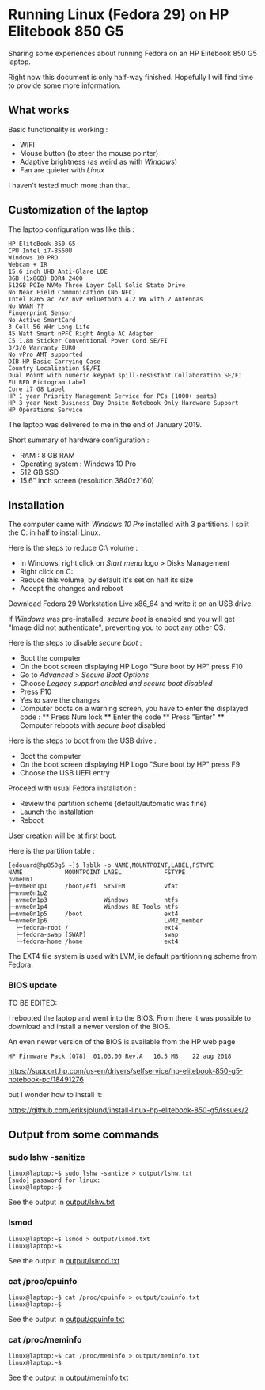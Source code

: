 # Running Linux (Fedora 29) on HP Elitebook 850 G5

Sharing some experiences about running Fedora on an HP Elitebook 850 G5 laptop.


Right now this document is only half-way finished. Hopefully I will find time to provide some more information.

## What works

Basic functionality is working :

* WIFI
* Mouse button (to steer the mouse pointer)
* Adaptive brightness (as weird as with _Windows_)
* Fan are quieter with _Linux_

I haven't tested much more than that.

## Customization of the laptop

The laptop configuration was like this :

    HP EliteBook 850 G5
    CPU Intel i7-8550U
    Windows 10 PRO
    Webcam + IR
    15.6 inch UHD Anti-Glare LDE
    8GB (1x8GB) DDR4 2400 
    512GB PCIe NVMe Three Layer Cell Solid State Drive 
    No Near Field Communication (No NFC) 
    Intel 8265 ac 2x2 nvP +Bluetooth 4.2 WW with 2 Antennas 
    No WWAN ??
    Fingerprint Sensor 
    No Active SmartCard 
    3 Cell 56 WHr Long Life 
    45 Watt Smart nPFC Right Angle AC Adapter 
    C5 1.8m Sticker Conventional Power Cord SE/FI 
    3/3/0 Warranty EURO 
    No vPro AMT supported 
    DIB HP Basic Carrying Case 
    Country Localization SE/FI 
    Dual Point with numeric keypad spill-resistant Collaboration SE/FI 
    EU RED Pictogram Label 
    Core i7 G8 Label 
    HP 1 year Priority Management Service for PCs (1000+ seats) 
    HP 3 year Next Business Day Onsite Notebook Only Hardware Support 
    HP Operations Service

The laptop was delivered to me in the end of January 2019.

Short summary of hardware configuration :

* RAM : 8 GB RAM
* Operating system : Windows 10 Pro
* 512 GB SSD
* 15.6" inch screen (resolution 3840x2160)

## Installation

The computer came with _Windows 10 Pro_ installed with 3 partitions. I split the C: in half to install Linux.

Here is the steps to reduce C:\ volume :

* In Windows, right click on _Start menu_ logo > Disks Management
* Right click on C:
* Reduce this volume, by default it's set on half its size
* Accept the changes and reboot

Download Fedora 29 Workstation Live x86_64 and write it on an USB drive.

If _Windows_ was pre-installed, _secure boot_ is enabled and you will get "Image did not authenticate", preventing you to boot any other OS.

Here is the steps to disable _secure boot_ :

* Boot the computer
* On the boot screen displaying HP Logo "Sure boot by HP" press F10
* Go to _Advanced_ > _Secure Boot Options_
* Choose _Legacy support enabled and secure boot disabled_
* Press F10
* Yes to save the changes
* Computer boots on a warning screen, you have to enter the displayed code :
** Press Num lock
** Enter the code
** Press "Enter"
** Computer reboots with _secure boot_ disabled

Here is the steps to boot from the USB drive :

* Boot the computer
* On the boot screen displaying HP Logo "Sure boot by HP" press F9
* Choose the USB UEFI entry

Proceed with usual Fedora installation :

* Review the partition scheme (default/automatic was fine)
* Launch the installation
* Reboot

User creation will be at first boot.

Here is the partition table :

    [edouard@hp850g5 ~]$ lsblk -o NAME,MOUNTPOINT,LABEL,FSTYPE
    NAME            MOUNTPOINT LABEL            FSTYPE
    nvme0n1                                     
    ├─nvme0n1p1     /boot/efi  SYSTEM           vfat
    ├─nvme0n1p2                                 
    ├─nvme0n1p3                Windows          ntfs
    ├─nvme0n1p4                Windows RE Tools ntfs
    ├─nvme0n1p5     /boot                       ext4
    └─nvme0n1p6                                 LVM2_member
      ├─fedora-root /                           ext4
      ├─fedora-swap [SWAP]                      swap
      └─fedora-home /home                       ext4

    
The EXT4 file system is used with LVM, ie default partitionning scheme from Fedora.



### BIOS update

TO BE EDITED:

I rebooted the laptop and went into the BIOS. From there it was possible to download
and install a newer version of the BIOS.

An even newer version of the BIOS is available from the HP web page

    HP Firmware Pack (Q78)  01.03.00 Rev.A	 16.5 MB	22 aug 2018

https://support.hp.com/us-en/drivers/selfservice/hp-elitebook-850-g5-notebook-pc/18491276

but I wonder how to install it:

https://github.com/eriksjolund/install-linux-hp-elitebook-850-g5/issues/2

## Output from some commands

### sudo lshw -sanitize

    linux@laptop:~$ sudo lshw -santize > output/lshw.txt
    [sudo] password for linux:
    linux@laptop:~$

See the output in [output/lshw.txt](output/lshw.txt)

### lsmod

    linux@laptop:~$ lsmod > output/lsmod.txt
    linux@laptop:~$

See the output in [output/lsmod.txt](output/lsmod.txt)

### cat /proc/cpuinfo

    linux@laptop:~$ cat /proc/cpuinfo > output/cpuinfo.txt
    linux@laptop:~$

See the output in [output/cpuinfo.txt](output/cpuinfo.txt)

### cat /proc/meminfo

    linux@laptop:~$ cat /proc/meminfo > output/meminfo.txt
    linux@laptop:~$

See the output in [output/meminfo.txt](output/meminfo.txt)
